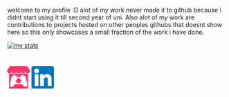 welcome to my profile :D
alot of my work never made it to github because i didnt start using it till second year of uni. Also alot of my work are contributions to projects hosted on other peoples githubs that doesnt show here so this only showcases a small fraction of the work i have done.

[![my stats](https://github-readme-stats.vercel.app/api?username=mrfab13&theme=synthwave&show_icons=true&custom_title=%20Howdy,%20im%20just%20coding%20away%20😎)](https://github.com/anuraghazra/github-readme-stats)

#
<a href="https://sleep-deficiency-studio.itch.io/" target="_blank"><img src="https://raw.githubusercontent.com/henry9836/henry9836/main/docs/itch-io.png" width="52vh" height="52vh"> </a>
<a href="https://www.linkedin.com/in/vaughan-webb/" target="_blank"><img src="https://raw.githubusercontent.com/henry9836/henry9836/main/docs/linkedin.png" width="52vh" height="52vh"></a>
